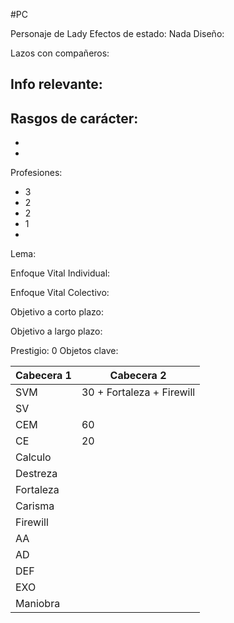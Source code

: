 #PC 

Personaje de Lady
Efectos de estado: Nada
Diseño:

Lazos con compañeros:


Info relevante:
- 

Rasgos de carácter:
-  
- 
- 

Profesiones:
- 3 
- 2 
- 2 
- 1 
- 

Lema:


Enfoque Vital Individual:


Enfoque Vital Colectivo:


Objetivo a corto plazo:


Objetivo a largo plazo:


Prestigio: 0
Objetos clave:

| Cabecera 1 | Cabecera 2 |
| ---|---|
|SVM |30 + Fortaleza + Firewill |
|SV| |
|CEM| 60|
|CE | 20|
|Calculo| |
|Destreza||
|Fortaleza|| 
|Carisma||
|Firewill|| 
|AA||
|AD||
|DEF|| 
|EXO||
|Maniobra|| 


